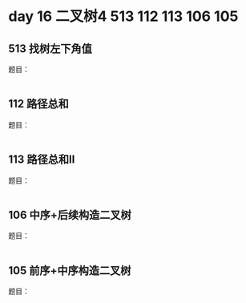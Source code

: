 # day 16 二叉树4 513  112 113 106 105
## 513 找树左下角值
题目：

```

```

## 112 路径总和
题目：

```

```

## 113 路径总和Ⅱ
题目：

```

```

## 106 中序+后续构造二叉树
题目：

```

```

## 105 前序+中序构造二叉树
题目：

```

```